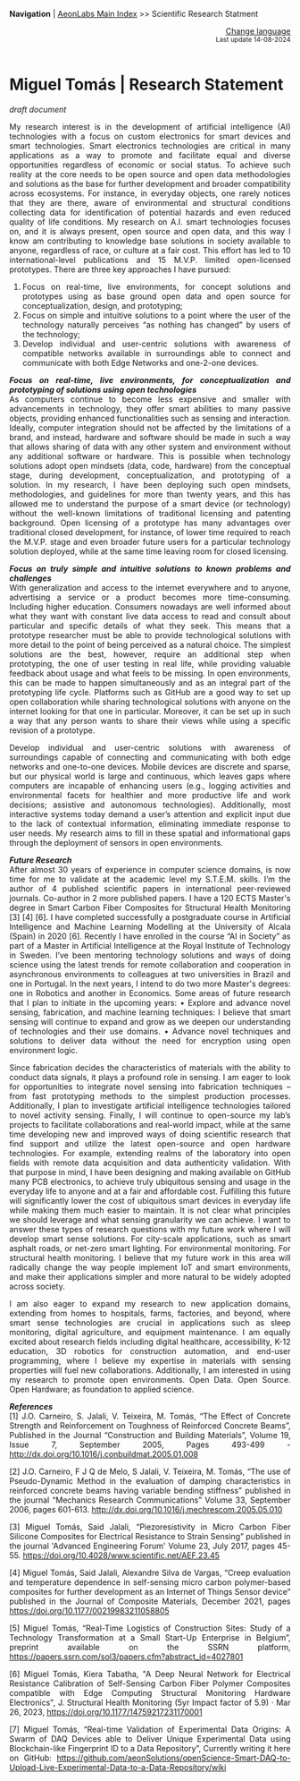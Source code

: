 **Navigation** | [AeonLabs Main Index](https://github.com/aeonSolutions/aeonSolutions/blob/main/aeonSolutions-Main-Index.md)  >> Scientific Research Statment


<div align="right">
 <a href="https://github-com.translate.goog/aeonSolutions/aeonSolutions/blob/main/Scientific_Research_Statment.md?_x_tr_sl=en&_x_tr_tl=nl&_x_tr_hl=en&_x_tr_pto=wapp">Change language</a> <br>
<sup>Last update 14-08-2024</sup> 
</div>

<br>

<div align="justify">

# Miguel Tomás | Research Statement
*draft document*

My research interest is in the development of artificial intelligence (AI) technologies with a focus on custom electronics for smart devices and smart technologies. Smart electronics technologies are critical in many applications as a way to promote and facilitate equal and diverse opportunities regardless of economic or social status. To achieve such reality at the core needs to be open source and open data methodologies and solutions as the base for further development and broader compatibility across ecosystems. For instance, in everyday objects, one rarely notices that they are there, aware of environmental and structural conditions collecting data for identification of potential hazards and even reduced quality of life conditions. My research on A.I. smart technologies focuses on, and it is always present, open source and open data, and this way I know am contributing to knowledge base solutions in society available to anyone, regardless of race, or culture at a fair cost. This effort has led to 10 international-level publications and 15 M.V.P. limited open-licensed prototypes. There are three key approaches I have pursued:
1.	Focus on real-time, live environments, for concept solutions and prototypes using as base ground open data and open source for conceptualization, design, and prototyping;
2.	Focus on simple and intuitive solutions to a point where the user of the technology naturally perceives “as nothing has changed” by users of the technology;
3.	Develop individual and user-centric solutions with awareness of compatible networks available in surroundings able to connect and communicate with both Edge Networks and one-2-one devices.

***Focus on real-time, live environments, for conceptualization and prototyping of solutions using open technologies*** <br>
As computers continue to become less expensive and smaller with advancements in technology, they offer smart abilities to many passive objects, providing enhanced functionalities such as sensing and interaction. Ideally, computer integration should not be affected by the limitations of a brand, and instead, hardware and software should be made in such a way  that allows sharing of data with any other system and environment without any additional software or hardware. This is possible when technology solutions adopt open mindsets (data, code, hardware) from the conceptual stage, during development, conceptualization, and prototyping of a solution. In my research, I have been deploying such open mindsets, methodologies, and guidelines for more than twenty years, and this has allowed me to understand the purpose of a smart device (or technology) without the well-known limitations of traditional licensing and patenting background. Open licensing of a prototype has many advantages over traditional closed development, for instance, of lower time required to reach the M.V.P. stage and even broader future users for a particular technology solution deployed, while at the same time leaving room for closed licensing.

***Focus on truly simple and intuitive solutions to known problems and challenges*** <br>
With generalization and access to the internet everywhere and to anyone, advertising a service or a product becomes more time-consuming. Including higher education. Consumers nowadays are well informed about what they want with constant live data access to read and consult about particular and specific details of what they seek. This means that a prototype researcher must be able to provide technological solutions with more detail to the point of being perceived as a natural choice. The simplest solutions are the best, however, require an additional step when prototyping, the one of user testing in real life, while providing valuable feedback about usage and what feels to be missing. In open environments, this can be made to happen simultaneously and as an integral part of the prototyping life cycle. Platforms such as GitHub are a good way to set up open collaboration while sharing technological solutions with anyone on the internet looking for that one in particular. Moreover, it can be set up in such a way that any person wants to share their views while using a specific revision of a prototype. 
  
Develop individual and user-centric solutions with awareness of surroundings capable of connecting and communicating with both edge networks and one-to-one devices.
Mobile devices are discrete and sparse, but our physical world is large and continuous, which leaves gaps where computers are incapable of enhancing users (e.g., logging activities and environmental facets for healthier and more productive life and work decisions; assistive and autonomous technologies). Additionally, most interactive systems today demand a user’s attention and explicit input due to the lack of contextual information, eliminating immediate response to user needs. My research aims to fill in these spatial and informational gaps through the deployment of sensors in open environments. 


***Future Research*** <br>
After almost 30 years of experience in computer science domains, is now time for me to validate at the academic level my S.T.E.M. skills. I’m the author of 4 published scientific papers in international peer-reviewed journals. Co-author in 2 more published papers. I have a 120 ECTS Master's degree in Smart Carbon Fiber Composites for Structural Health Monitoring [3] [4] [6]. I have completed successfully a postgraduate course in Artificial Intelligence and Machine Learning Modelling at the University of Alcala (Spain) in 2020 [6]. Recently I have enrolled in the course “AI in Society” as part of a Master in Artificial Intelligence at the Royal Institute of Technology in Sweden. I’ve been mentoring technology solutions and ways of doing science using the latest trends for remote collaboration and cooperation in asynchronous environments to colleagues at two universities in Brazil and one in Portugal. In the next years, I intend to do two more Master's degrees: one in Robotics and another in Economics.  Some areas of future research that I plan to initiate in the upcoming years:
•	Explore and advance novel sensing, fabrication, and machine learning techniques: I believe that smart sensing will continue to expand and grow as we deepen our understanding of technologies and their use domains.
•	Advance novel techniques and solutions to deliver data without the need for encryption using open environment logic.

 Since fabrication decides the characteristics of materials with the ability to conduct data signals, it plays a profound role in sensing. I am eager to look for opportunities to integrate novel sensing into fabrication techniques – from fast prototyping methods to the simplest production processes. Additionally, I plan to investigate artificial intelligence technologies tailored to novel activity sensing. Finally, I will continue to open-source my lab’s projects to facilitate collaborations and real-world impact, while at the same time developing new and improved ways of doing scientific research that find support and utilize the latest open-source and open hardware technologies. For example, extending realms of the laboratory into open fields with remote data acquisition and data authenticity validation. With that purpose in mind, I have been designing and making available on GitHub many PCB electronics, to achieve truly ubiquitous sensing and usage in the everyday life to anyone and at a fair and affordable cost.
Fulfilling this future will significantly lower the cost of ubiquitous smart devices in everyday life while making them much easier to maintain. It is not clear what principles we should leverage and what sensing granularity we can achieve. I want to answer these types of research questions with my future work where I will develop smart sense solutions. For city-scale applications, such as smart asphalt roads, or net-zero smart lighting. For environmental monitoring. For structural health monitoring. I believe that my future work in this area will radically change the way people implement IoT and smart environments, and make their applications simpler and more natural to be widely adopted across society.

I am also eager to expand my research to new application domains, extending from homes to hospitals, farms, factories, and beyond, where smart sense technologies are crucial in applications such as sleep monitoring, digital agriculture, and equipment maintenance. I am equally excited about research fields including digital healthcare, accessibility, K-12 education, 3D robotics for construction automation, and end-user programming, where I believe my expertise in materials with sensing properties will fuel new collaborations. Additionally, I am interested in using my research to promote open environments. Open Data. Open Source. Open Hardware; as foundation to applied science. 

***References*** <br>
[1]	J.O. Carneiro, S. Jalali, V. Teixeira, M. Tomás, “The Effect of Concrete Strength and Reinforcement on Toughness of Reinforced Concrete Beams”, Published in the Journal “Construction and Building Materials”, Volume 19, Issue 7, September 2005, Pages 493-499 - http://dx.doi.org/10.1016/j.conbuildmat.2005.01.008 

[2]	J.O. Carneiro, F J Q de Melo, S Jalali, V. Teixeira, M. Tomás, “The use of Pseudo-Dynamic Method in the evaluation of damping characteristics in reinforced concrete beams having variable bending stiffness” published in the journal “Mechanics Research Communications” Volume 33, September 2006, pages 601-613. http://dx.doi.org/10.1016/j.mechrescom.2005.05.010

[3]	Miguel Tomás, Said Jalali, “Piezoresistivity in Micro Carbon Fiber Silicone Composites for Electrical Resistance to Strain Sensing” published in the journal 'Advanced Engineering Forum' Volume 23, July 2017, pages 45-55. https://doi.org/10.4028/www.scientific.net/AEF.23.45

[4]	Miguel Tomás, Said Jalali, Alexandre Silva de Vargas, “Creep evaluation and temperature dependence in self-sensing micro carbon polymer-based composites for further development as an Internet of Things Sensor device” published in the Journal of Composite Materials, December 2021, pages https://doi.org/10.1177/00219983211058805

[5]	Miguel Tomás, “Real-Time Logistics of Construction Sites: Study of a Technology Transformation at a Small Start-Up Enterprise in Belgium”, preprint available on the SSRN platform, https://papers.ssrn.com/sol3/papers.cfm?abstract_id=4027801

[6]	Miguel Tomás, Kiera Tabatha, "A Deep Neural Network for Electrical Resistance Calibration of Self-Sensing Carbon Fiber Polymer Composites compatible with Edge Computing Structural Monitoring Hardware Electronics", J. Structural Health Monitoring (5yr Impact factor of 5.9) · Mar 26, 2023, https://doi.org/10.1177/14759217231170001

[7]	Miguel Tomás, “Real-time Validation of Experimental Data Origins: A Swarm of DAQ Devices able to Deliver Unique Experimental Data using Blockchain-like Fingerprint ID to a Data Repository”, Currently writing it here on GitHub:  https://github.com/aeonSolutions/openScience-Smart-DAQ-to-Upload-Live-Experimental-Data-to-a-Data-Repository/wiki


</div>

